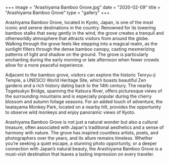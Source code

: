 +++
image = "Arashiyama Bamboo Grove.jpg"
date = "2020-02-09"
title = "Arashiyama Bamboo Grove"
type = "gallery"
+++

Arashiyama Bamboo Grove, located in Kyoto, Japan, is one of the most iconic and serene destinations in the country. Renowned for its towering bamboo stalks that sway gently in the wind, the grove creates a tranquil and otherworldly atmosphere that attracts visitors from around the globe. Walking through the grove feels like stepping into a magical realm, as the sunlight filters through the dense bamboo canopy, casting mesmerizing patterns of light and shadow on the ground. The grove is particularly enchanting during the early morning or late afternoon when fewer crowds allow for a more peaceful experience.

Adjacent to the bamboo grove, visitors can explore the historic Tenryu-ji Temple, a UNESCO World Heritage Site, which boasts beautiful Zen gardens and a rich history dating back to the 14th century. The nearby Togetsukyo Bridge, spanning the Katsura River, offers picturesque views of the surrounding mountains and is especially popular during the cherry blossom and autumn foliage seasons. For an added touch of adventure, the Iwatayama Monkey Park, located on a nearby hill, provides the opportunity to observe wild monkeys and enjoy panoramic views of Kyoto.

Arashiyama Bamboo Grove is not just a natural wonder but also a cultural treasure, often associated with Japan's traditional aesthetics and a sense of harmony with nature. The grove has inspired countless artists, poets, and photographers over the years, and its allure remains timeless. Whether you’re seeking a quiet escape, a stunning photo opportunity, or a deeper connection with Japan’s natural beauty, the Arashiyama Bamboo Grove is a must-visit destination that leaves a lasting impression on every traveler.